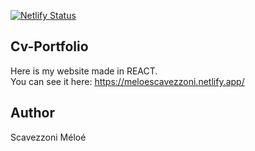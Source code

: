 [![Netlify Status](https://api.netlify.com/api/v1/badges/fb30a6c6-2562-45dd-8619-a84653b3a3cd/deploy-status)](https://app.netlify.com/sites/meloescavezzoni/deploys)

## Cv-Portfolio

Here is my website made in REACT.  
You can see it here: https://meloescavezzoni.netlify.app/

## Author

Scavezzoni Méloé
